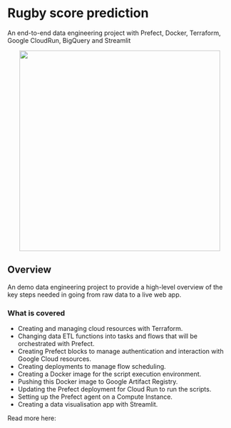# Rugby score prediction
An end-to-end data engineering project with Prefect, Docker, Terraform, Google CloudRun, BigQuery and Streamlit

<p align="center"><img src="rugby_app.gif" width="450"></p>

## Overview
An demo data engineering project to provide a high-level overview of the key steps needed in going from raw data to a live web app.

### What is covered
- Creating and managing cloud resources with Terraform.
- Changing data ETL functions into tasks and flows that will be orchestrated with Prefect.
- Creating Prefect blocks to manage authentication and interaction with Google Cloud resources.
- Creating deployments to manage flow scheduling.
- Creating a Docker image for the script execution environment.
- Pushing this Docker image to Google Artifact Registry.
- Updating the Prefect deployment for Cloud Run to run the scripts.
- Setting up the Prefect agent on a Compute Instance.
- Creating a data visualisation app with Streamlit.

Read more here: 